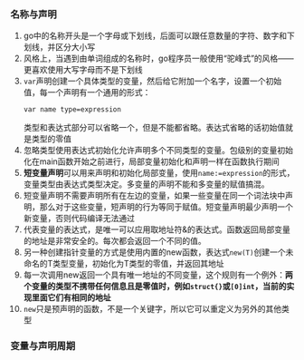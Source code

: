 ### 名称与声明
1. go中的名称开头是一个字母或下划线，后面可以跟任意数量的字符、数字和下划线，并区分大小写
2. 风格上，当遇到由单词组成的名称时，go程序员一般使用“驼峰式”的风格——更喜欢使用大写字母而不是下划线
3. `var`声明创建一个具体类型的变量，然后给它附加一个名字，设置一个初始值，每一个声明有一个通用的形式：  
    ```
    var name type=expression
    ```
    类型和表达式部分可以省略一个，但是不能都省略。表达式省略的话初始值就是类型的零值
4. 忽略类型使用表达式初始化允许声明多个不同类型的变量。包级别的变量初始化在main函数开始之前进行，局部变量初始化和声明一样在函数执行期间
5. **短变量声明**可以用来声明和初始化局部变量，使用`name:=expression`的形式，变量类型由表达式类型决定。多变量的声明不能和多变量的赋值搞混。
6. 短变量声明不需要声明所有在左边的变量，如果一些变量在同一个词法块中声明，那么对于这些变量，短声明的行为等同于赋值。短变量声明最少声明一个新变量，否则代码编译无法通过
7. 代表变量的表达式，是唯一可以应用取地址符&的表达式。函数返回局部变量的地址是非常安全的。每次都会返回一个不同的值。
8. 另一种创建指针变量的方式是使用内置的new函数，表达式`new(T)`创建一个未命名的T类型变量，初始化为T类型的零值，并返回其地址
9. 每一次调用new返回一个具有唯一地址的不同变量，这个规则有一个例外：**两个变量的类型不携带任何信息且是零值时，例如`struct{}`或`[0]int`，当前的实现里面它们有相同的地址**
10. `new`只是预声明的函数，不是一个关键字，所以它可以重定义为另外的其他类型

### 变量与声明周期